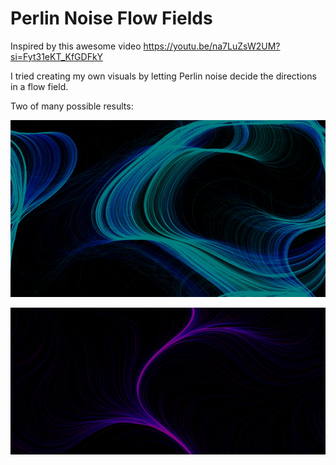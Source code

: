 # Perlin Noise Flow Fields

Inspired by this awesome video https://youtu.be/na7LuZsW2UM?si=Fyt31eKT_KfGDFkY 

I tried creating my own visuals by letting Perlin noise decide the directions in a flow field. 

Two of many possible results: 

![Blue](Assets/Images/PerlinFlowBlue.png)

![Purple](Assets/Images/PerlinFlowPurple.png) 
